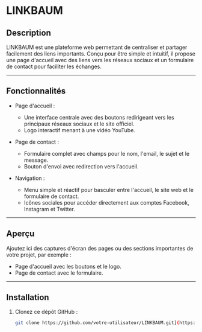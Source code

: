 # LINKBAUM

## Description
LINKBAUM est une plateforme web permettant de centraliser et partager facilement des liens importants. Conçu pour être simple et intuitif, il propose une page d'accueil avec des liens vers les réseaux sociaux 
et un formulaire de contact pour faciliter les échanges.

---

## Fonctionnalités
- Page d'accueil :
  - Une interface centrale avec des boutons redirigeant vers les principaux réseaux sociaux et le site officiel.
  - Logo interactif menant à une vidéo YouTube.

- Page de contact :
  - Formulaire complet avec champs pour le nom, l'email, le sujet et le message.
  - Bouton d'envoi avec redirection vers l'accueil.

- Navigation :
  - Menu simple et réactif pour basculer entre l'accueil, le site web et le formulaire de contact.
  - Icônes sociales pour accéder directement aux comptes Facebook, Instagram et Twitter.

---

## Aperçu
Ajoutez ici des captures d'écran des pages ou des sections importantes de votre projet, par exemple :
- Page d'accueil avec les boutons et le logo.
- Page de contact avec le formulaire.

---

## Installation
1. Clonez ce dépôt GitHub :
   ```bash
   git clone https://github.com/votre-utilisateur/LINKBAUM.git](https://github.com/Sparky1430/X75-LAB-024-LINKTREE-SAMPAIX-AMELIEN)
